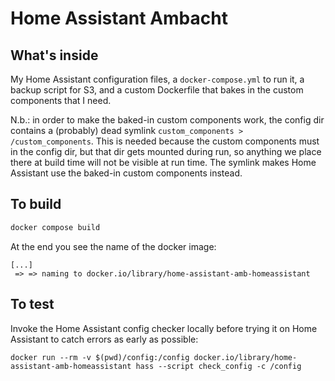 # Home Assistant Ambacht

## What's inside

My Home Assistant configuration files, a `docker-compose.yml` to run it, a backup script for S3, and a custom Dockerfile that bakes in the custom components that I need.

N.b.: in order to make the baked-in custom components work, the config dir contains a (probably) dead symlink `custom_components > /custom_components`.
This is needed because the custom components must in the config dir, but that dir gets mounted during run, so anything we place there at build time will not be visible at run time.
The symlink makes Home Assistant use the baked-in custom components instead.

## To build

```sh
docker compose build
```

At the end you see the name of the docker image:

```text
[...]
 => => naming to docker.io/library/home-assistant-amb-homeassistant
 ```

## To test

Invoke the Home Assistant config checker locally before trying it on Home Assistant to catch errors as early as possible:

```
docker run --rm -v $(pwd)/config:/config docker.io/library/home-assistant-amb-homeassistant hass --script check_config -c /config
```
